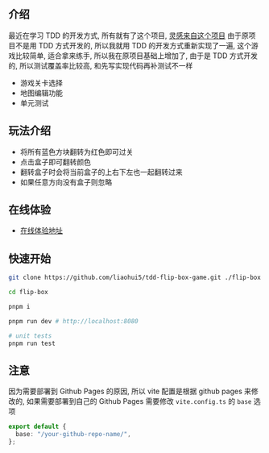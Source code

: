 ## 介绍

最近在学习 TDD 的开发方式, 所有就有了这个项目,
[灵感来自这个项目](https://juejin.cn/post/7086017943120642078)
由于原项目不是用 TDD 方式开发的, 所以我就用 TDD 的开发方式重新实现了一遍, 这个游戏比较简单, 适合拿来练手, 所以我在原项目基础上增加了, 由于是 TDD 方式开发的, 所以测试覆盖率比较高, 和先写实现代码再补测试不一样

- 游戏关卡选择
- 地图编辑功能
- 单元测试

## 玩法介绍

- 将所有蓝色方块翻转为红色即可过关
- 点击盒子即可翻转颜色
- 翻转盒子时会将当前盒子的上右下左也一起翻转过来
- 如果任意方向没有盒子则忽略

## 在线体验

- [在线体验地址](https://liaohui5.github.io/tdd-flip-box-game/#/game)

## 快速开始

```sh
git clone https://github.com/liaohui5/tdd-flip-box-game.git ./flip-box

cd flip-box

pnpm i

pnpm run dev # http://localhost:8080

# unit tests
pnpm run test
```

## 注意

因为需要部署到 Github Pages 的原因, 所以 vite 配置是根据 github pages 来修改的,
如果需要部署到自己的 Github Pages 需要修改 `vite.config.ts` 的 `base` 选项

```ts
export default {
  base: "/your-github-repo-name/",
};
```
